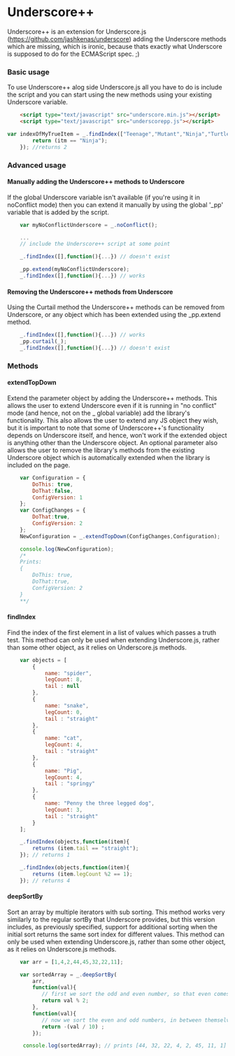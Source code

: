 Underscore++
===========

Underscore++ is an extension for Underscore.js (https://github.com/jashkenas/underscore) adding the Underscore methods which are missing, which is ironic, because thats exactly what Underscore is supposed to do for the ECMAScript spec. ;)


### Basic usage

To use Underscore++ alog side Underscore.js all you have to do is include the script and you can start using the new methods using your existing Underscore variable.


```html
    <script type="text/javascript" src="underscore.min.js"></script>
    <script type="text/javascript" src="underscorepp.js"></script>
```

```js
var indexOfMyTrueItem = _.findIndex(["Teenage","Mutant","Ninja","Turtles"],function(itm){
        return (itm == "Ninja");
    }); //returns 2
```

### Advanced usage

#### Manually adding the Underscore++ methods to Underscore

If the global Underscore variable isn't available (if you're using it in noConflict mode) then you can extend it manually by using the global '_pp' variable that is added by the script.

```js
    var myNoConflictUnderscore = _.noConflict();

    ...
    // include the Underscore++ script at some point

    _.findIndex([],function(){...}) // doesn't exist

    _pp.extend(myNoConflictUnderscore);
    _.findIndex([],function(){...}) // works
```

#### Removing the Underscore++ methods from Underscore

Using the Curtail method the Underscore++ methods can be removed from Underscore, or any object which has been extended using the _pp.extend method.

```js
    _.findIndex([],function(){...}) // works
    _pp.curtail(_);
    _.findIndex([],function(){...}) // doesn't exist
```

### Methods

#### extendTopDown

Extend the parameter object by adding the Underscore++ methods.
This allows the user to extend Underscore even if it is running in "no conflict" mode (and hence, not on the _ global variable) add the library's functionality.
This also allows the user to extend any JS object they wish, but it is important to note that some of Underscore++'s functionality depends on Underscore itself, and hence, won't work if the extended object is anything other than the Underscore object.
An optional parameter also allows the user to remove the library's methods from the existing Underscore object which is automatically extended when the library is included on the page.

```js
    var Configuration = {
        DoThis: true,
        DoThat:false,
        ConfigVersion: 1
    };
    var ConfigChanges = {
        DoThat:true,
        ConfigVersion: 2
    };
    NewConfiguration = _.extendTopDown(ConfigChanges,Configuration);

    console.log(NewConfiguration);
    /*
    Prints:
    {
        DoThis: true,
        DoThat:true,
        ConfigVersion: 2
    }
    **/
```

#### findIndex

Find the index of the first element in a list of values which passes a truth test.
This method can only be used when extending Underscore.js, rather than some other object, as it relies on Underscore.js methods.

```js
    var objects = [
        {
            name: "spider",
            legCount: 8,
            tail : null
        },
        {
            name: "snake",
            legCount: 0,
            tail : "straight"
        },
        {
            name: "cat",
            legCount: 4,
            tail : "straight"
        },
        {
            name: "Pig",
            legCount: 4,
            tail : "springy"
        },
        {
            name: "Penny the three legged dog",
            legCount: 3,
            tail : "straight"
        }
    ];

    _.findIndex(objects,function(item){
        returns (item.tail == "straight");
    }); // returns 1

    _.findIndex(objects,function(item){
        returns (item.legCount %2 == 1);
    }); // returns 4

```


#### deepSortBy

Sort an array by multiple iterators with sub sorting.
This method works very similarly to the regular sortBy that Underscore provides, but this version includes, as previously specified, support for additional sorting when the initial sort returns the same sort index for different values.
This method can only be used when extending Underscore.js, rather than some other object, as it relies on Underscore.js methods.

```js
    var arr = [1,4,2,44,45,32,22,11];

    var sortedArray = _.deepSortBy(
        arr,
        function(val){
           // first we sort the odd and even number, so that even comes first (%2 == 0 for even, and 1 for odd)
           return val % 2;
        },
        function(val){
           // now we sort the even and odd numbers, in between themselves, so that the larger numbers come first
           return -(val / 10) ;
        });

     console.log(sortedArray); // prints [44, 32, 22, 4, 2, 45, 11, 1]


```
